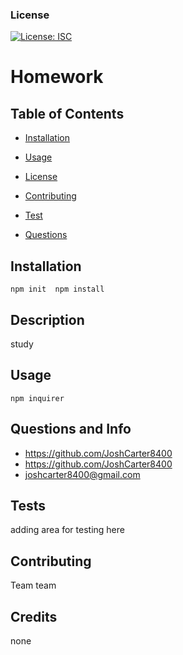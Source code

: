 
### License
[![License: ISC](https://img.shields.io/badge/License-ISC-blue.svg)](https://opensource.org/licenses/ISC)  


# Homework

## Table of Contents
* [Installation](#installation)

* [Usage](#usage)

* [License](#license)

* [Contributing](#contributing)

* [Test](#test)

* [Questions](#questions)


## Installation
    npm init  npm install 

## Description 
study

## Usage 
    npm inquirer

## Questions and Info
* https://github.com/JoshCarter8400
* https://github.com/JoshCarter8400
* joshcarter8400@gmail.com

## Tests
adding area for testing here

## Contributing
Team team


 

## Credits
none

